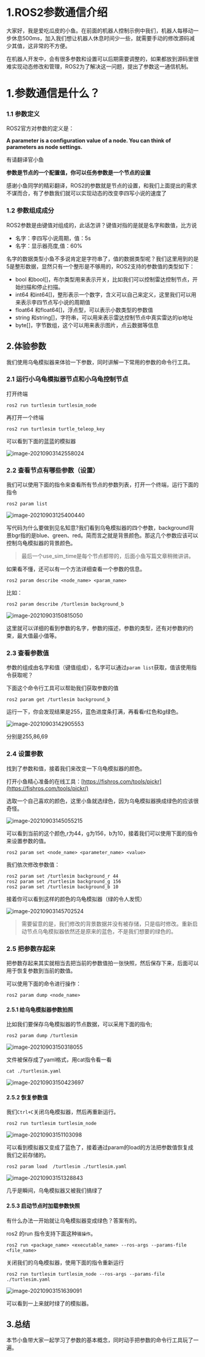 # 1.ROS2参数通信介绍

大家好，我是爱吃瓜皮的小鱼。在前面的机器人控制示例中我们，机器人每移动一步休息500ms，加入我们想让机器人休息时间少一些，就需要手动的修改源码减少其值，这非常的不方便。

在机器人开发中，会有很多参数和设置可以后期需要调整的，如果都放到源码里很难实现动态修改和管理，ROS2为了解决这一问题，提出了参数这一通信机制。

# 1.参数通信是什么？

### 1.1 参数定义

ROS2官方对参数的定义是：

**A parameter is a configuration value of a node. You can think of parameters as node settings.**

有请翻译官小鱼

**参数是节点的一个配置值，你可以任务参数是一个节点的设置**

感谢小鱼同学的精彩翻译，ROS2的参数就是节点的设置，和我们上面提出的需求不谋而合，有了参数我们就可以实现动态的改变李四写小说的速度了

### 1.2 参数组成成分

ROS2参数是由键值对组成的，此话怎讲？键值对指的是就是名字和数值，比方说

- 名字：李四写小说周期，值：5s
- 名字：显示器亮度,值：60%

名字的数据类型小鱼不多说肯定是字符串了，值的数据类型呢？我们这里用到的是5是整形数据，显然只有一个整形是不够用的，ROS2支持的参数值的类型如下：

- bool 和bool[]，布尔类型用来表示开关，比如我们可以控制雷达控制节点，开始扫描和停止扫描。
- int64 和int64[]，整形表示一个数字，含义可以自己来定义，这里我们可以用来表示李四节点写小说的周期值
- float64 和float64[]，浮点型，可以表示小数类型的参数值
- string 和string[]，字符串，可以用来表示雷达控制节点中真实雷达的ip地址
- byte[]，字节数组，这个可以用来表示图片，点云数据等信息

## 2.体验参数

我们使用乌龟模拟器来体验一下参数，同时讲解一下常用的参数的命令行工具。

### 2.1 运行小乌龟模拟器节点和小乌龟控制节点

打开终端

```
ros2 run turtlesim turtlesim_node
```

再打开一个终端

```
ros2 run turtlesim turtle_teleop_key
```

可以看到下面的蓝蓝的模拟器

![image-20210903142558024](1.参数（Param）通信/imgs/image-20210903142558024.png)

### 2.2 查看节点有哪些参数（设置）

我们可以使用下面的指令来查看所有节点的参数列表，打开一个终端，运行下面的指令

```
ros2 param list
```

![image-20210903125400440](1.参数（Param）通信/imgs/image-20210903125400440.png)

写代码为什么要做到见名知意?我们看到乌龟模拟器的四个参数，background背景bgr指的是blue、green、red。简而言之就是背景颜色。那这几个参数应该可以控制乌龟模拟器的背景颜色。

> 最后一个use_sim_time是每个节点都带的，后面小鱼写篇文章稍微讲讲。

如果看不懂，还可以有一个方法详细查看一个参数的信息。

```
ros2 param describe <node_name> <param_name>
```

比如：

```
ros2 param describe /turtlesim background_b
```

![image-20210903150815050](1.参数（Param）通信/imgs/image-20210903150815050.png)

这里就可以详细的看到参数的名字，参数的描述，参数的类型，还有对参数的约束，最大值最小值等。

### 2.3 查看参数值

参数的组成由名字和值（键值组成），名字可以通过`param list`获取，值该使用指令获取呢？

下面这个命令行工具可以帮助我们获取参数的值

```
ros2 param get /turtlesim background_b
```

运行一下，你会发现结果是255，蓝色进度条打满，再看看r红色和g绿色。

![image-20210903142905553](1.参数（Param）通信/imgs/image-20210903142905553.png)

分别是255,86,69

### 2.4 设置参数

找到了参数和值，接着我们来改变一下乌龟模拟器的颜色。

打开小鱼精心准备的在线工具：[https://fishros.com/tools/pickr](https://fishros.com/tools/pickr/)

选取一个自己喜欢的颜色，这里小鱼就选绿色，因为乌龟模拟器换成绿色的应该很奇怪。

![image-20210903145055215](1.参数（Param）通信/imgs/image-20210903145055215.png)

可以看到当前的这个颜色,r为44，g为156，b为10，接着我们可以使用下面的指令来设置参数的值。

```
ros2 param set <node_name> <parameter_name> <value>
```

我们依次修改参数值：

```
ros2 param set /turtlesim background_r 44
ros2 param set /turtlesim background_g 156
ros2 param set /turtlesim background_b 10
```

接着你可以看到这样的颜色的乌龟模拟器（绿的令人发慌）

![image-20210903145702524](1.参数（Param）通信/imgs/image-20210903145702524.png)

> 需要留意的是，我们修改的背景数据并没有被存储，只是临时修改。重新启动节点乌龟模拟器依然还是原来的蓝色，不是我们想要的绿色的。

### 2.5 把参数存起来

把参数存起来其实就相当去把当前的参数值拍一张快照，然后保存下来，后面可以用于恢复参数到当前的数值。

可以使用下面的命令进行操作：

```
ros2 param dump <node_name>
```

#### 2.5.1 给乌龟模拟器参数拍照

比如我们要保存乌龟模拟器的节点数据，可以采用下面的指令;

```
ros2 param dump /turtlesim
```

![image-20210903150318055](1.参数（Param）通信/imgs/image-20210903150318055.png)

文件被保存成了yaml格式，用cat指令看一看

```
cat ./turtlesim.yaml
```

![image-20210903150423697](1.参数（Param）通信/imgs/image-20210903150423697.png)

#### 2.5.2 恢复参数值

我们`Ctrl+C`关闭乌龟模拟器，然后再重新运行。

```
ros2 run turtlesim turtlesim_node
```

![image-20210903151103098](1.参数（Param）通信/imgs/image-20210903151103098.png)

可以看到模拟器又变成了蓝色了，接着通过param的load的方法把参数值恢复成我们之前存储的。

```
ros2 param load  /turtlesim ./turtlesim.yaml
```

![image-20210903151328843](1.参数（Param）通信/imgs/image-20210903151328843.png)

几乎是瞬间，乌龟模拟器又被我们搞绿了

#### 2.5.3 启动节点时加载参数快照

有什么办法一开始就让乌龟模拟器变成绿色？答案有的。

ros2 的run 指令支持下面这种`骚操作`。

```
ros2 run <package_name> <executable_name> --ros-args --params-file <file_name>
```

关闭我们的乌龟模拟器，使用下面的指令重新运行

```
ros2 run turtlesim turtlesim_node --ros-args --params-file ./turtlesim.yaml
```

![image-20210903151639091](1.参数（Param）通信/imgs/image-20210903151639091.png)

可以看到一上来就时绿了的模拟器。

## 3.总结

本节小鱼带大家一起学习了参数的基本概念，同时动手把参数的命令行工具玩了一遍。

